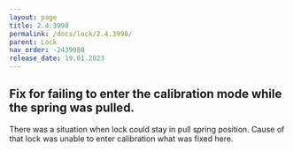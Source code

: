 ```yaml
---
layout: page
title: 2.4.3998
permalink: /docs/lock/2.4.3998/
parent: Lock
nav_order: -2439980
release_date: 19.01.2023
---
```


## Fix for failing to enter the calibration mode while the spring was pulled.

There was a situation when lock could stay in pull spring position. Cause of that lock was unable to enter calibration what was fixed here.
